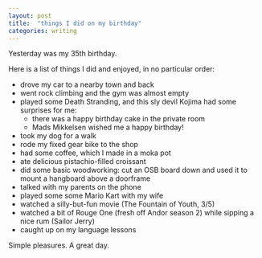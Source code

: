 ```yaml
---
layout: post
title:	"things I did on my birthday"
categories: writing
---
```


Yesterday was my 35th birthday.

Here is a list of things I did and enjoyed, in no particular order:

* drove my car to a nearby town and back
* went rock climbing and the gym was almost empty
* played some Death Stranding, and this sly devil Kojima had some surprises for me:
	* there was a happy birthday cake in the private room
	* Mads Mikkelsen wished me a happy birthday!
* took my dog for a walk
* rode my fixed gear bike to the shop
* had some coffee, which I made in a moka pot
* ate delicious pistachio-filled croissant
* did some basic woodworking: cut an OSB board down and used it to mount a hangboard above a doorframe
* talked with my parents on the phone
* played some some Mario Kart with my wife
* watched a silly-but-fun movie (The Fountain of Youth, 3/5)
* watched a bit of Rouge One (fresh off Andor season 2) while sipping a nice rum (Sailor Jerry)
* caught up on my language lessons

Simple pleasures. A great day.

